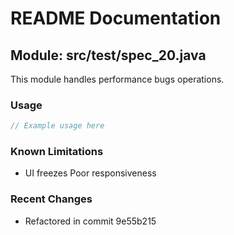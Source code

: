 # README Documentation

## Module: src/test/spec_20.java

This module handles performance bugs operations.

### Usage

```javascript
// Example usage here
```

### Known Limitations

- UI freezes Poor responsiveness

### Recent Changes

- Refactored in commit 9e55b215
